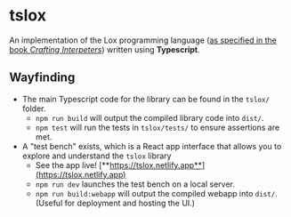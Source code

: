 # tslox

An implementation of the Lox programming language ([as specified in the book _Crafting Interpeters_](https://craftinginterpreters.com/the-lox-language.html)) written using **Typescript**.

## Wayfinding

- The main Typescript code for the library can be found in the `tslox/` folder.
  - `npm run build` will output the compiled library code into `dist/`.
  - `npm test` will run the tests in `tslox/tests/` to ensure assertions are met.
- A "test bench" exists, which is a React app interface that allows you to explore and understand the `tslox` library
  - See the app live! [**https://tslox.netlify.app**](https://tslox.netlify.app)
  - `npm run dev` launches the test bench on a local server.
  - `npm run build:webapp` will output the compiled webapp into `dist/`. (Useful for deployment and hosting the UI.)
